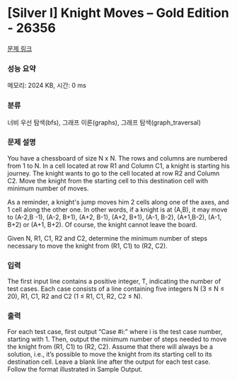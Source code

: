 # [Silver I] Knight Moves – Gold Edition - 26356 

[문제 링크](https://www.acmicpc.net/problem/26356) 

### 성능 요약

메모리: 2024 KB, 시간: 0 ms

### 분류

너비 우선 탐색(bfs), 그래프 이론(graphs), 그래프 탐색(graph_traversal)

### 문제 설명

<p>You have a chessboard of size N x N. The rows and columns are numbered from 1 to N. In a cell located at row R1 and Column C1, a knight is starting his journey. The knight wants to go to the cell located at row R2 and Column C2. Move the knight from the starting cell to this destination cell with minimum number of moves.</p>

<p>As a reminder, a knight's jump moves him 2 cells along one of the axes, and 1 cell along the other one. In other words, if a knight is at (A,B), it may move to (A-2,B -1), (A-2, B+1), (A+2, B-1), (A+2, B+1), (A-1, B-2), (A+1,B-2), (A-1, B+2) or (A+1, B+2). Of course, the knight cannot leave the board.</p>

<p>Given N, R1, C1, R2 and C2, determine the minimum number of steps necessary to move the knight from (R1, C1) to (R2, C2).</p>

### 입력 

 <p>The first input line contains a positive integer, T, indicating the number of test cases. Each case consists of a line containing five integers N (3 ≤ N ≤ 20), R1, C1, R2 and C2 (1 ≤ R1, C1, R2, C2 ≤ N).</p>

### 출력 

 <p>For each test case, first output “Case #i:” where i is the test case number, starting with 1. Then, output the minimum number of steps needed to move the knight from (R1, C1) to (R2, C2). Assume that there will always be a solution, i.e., it’s possible to move the knight from its starting cell to its destination cell. Leave a blank line after the output for each test case. Follow the format illustrated in Sample Output.</p>

